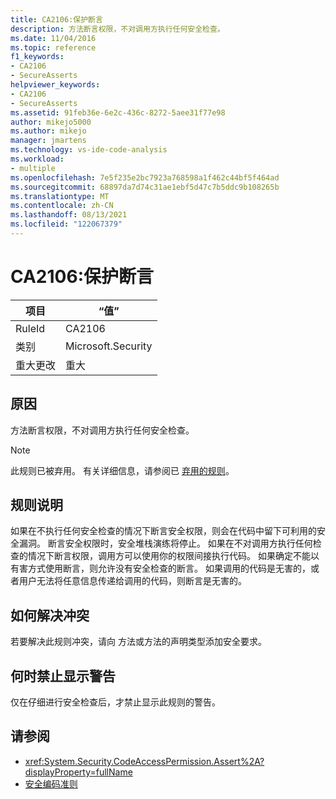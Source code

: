 ```yaml
---
title: CA2106:保护断言
description: 方法断言权限，不对调用方执行任何安全检查。
ms.date: 11/04/2016
ms.topic: reference
f1_keywords:
- CA2106
- SecureAsserts
helpviewer_keywords:
- CA2106
- SecureAsserts
ms.assetid: 91feb36e-6e2c-436c-8272-5aee31f77e98
author: mikejo5000
ms.author: mikejo
manager: jmartens
ms.technology: vs-ide-code-analysis
ms.workload:
- multiple
ms.openlocfilehash: 7e5f235e2bc7923a768598a1f462c44bf5f464ad
ms.sourcegitcommit: 68897da7d74c31ae1ebf5d47c7b5ddc9b108265b
ms.translationtype: MT
ms.contentlocale: zh-CN
ms.lasthandoff: 08/13/2021
ms.locfileid: "122067379"
---
```

# <a name="ca2106-secure-asserts"></a>CA2106:保护断言

|项目|“值”|
|-|-|
|RuleId|CA2106|
|类别|Microsoft.Security|
|重大更改|重大|

## <a name="cause"></a>原因
方法断言权限，不对调用方执行任何安全检查。

> [!NOTE]
> 此规则已被弃用。 有关详细信息，请参阅已 [弃用的规则](fxcop-unported-deprecated-rules.md)。

## <a name="rule-description"></a>规则说明
如果在不执行任何安全检查的情况下断言安全权限，则会在代码中留下可利用的安全漏洞。 断言安全权限时，安全堆栈演练将停止。 如果在不对调用方执行任何检查的情况下断言权限，调用方可以使用你的权限间接执行代码。 如果确定不能以有害方式使用断言，则允许没有安全检查的断言。 如果调用的代码是无害的，或者用户无法将任意信息传递给调用的代码，则断言是无害的。

## <a name="how-to-fix-violations"></a>如何解决冲突
若要解决此规则冲突，请向 方法或方法的声明类型添加安全要求。

## <a name="when-to-suppress-warnings"></a>何时禁止显示警告
仅在仔细进行安全检查后，才禁止显示此规则的警告。

## <a name="see-also"></a>请参阅

- <xref:System.Security.CodeAccessPermission.Assert%2A?displayProperty=fullName>
- [安全编码准则](/dotnet/standard/security/secure-coding-guidelines)
